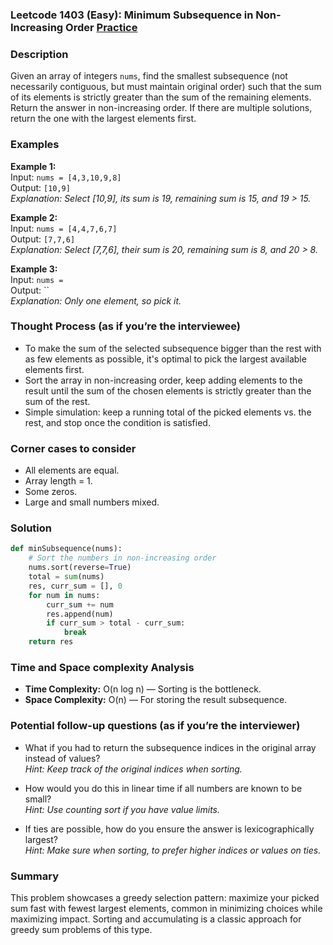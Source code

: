 ### Leetcode 1403 (Easy): Minimum Subsequence in Non-Increasing Order [Practice](https://leetcode.com/problems/minimum-subsequence-in-non-increasing-order)

### Description  
Given an array of integers `nums`, find the smallest subsequence (not necessarily contiguous, but must maintain original order) such that the sum of its elements is strictly greater than the sum of the remaining elements. Return the answer in non-increasing order. If there are multiple solutions, return the one with the largest elements first.

### Examples  

**Example 1:**  
Input: `nums = [4,3,10,9,8]`  
Output: `[10,9]`  
*Explanation: Select [10,9], its sum is 19, remaining sum is 15, and 19 > 15.*

**Example 2:**  
Input: `nums = [4,4,7,6,7]`  
Output: `[7,7,6]`  
*Explanation: Select [7,7,6], their sum is 20, remaining sum is 8, and 20 > 8.*

**Example 3:**  
Input: `nums = `  
Output: ``  
*Explanation: Only one element, so pick it.*

### Thought Process (as if you’re the interviewee)  
- To make the sum of the selected subsequence bigger than the rest with as few elements as possible, it's optimal to pick the largest available elements first.
- Sort the array in non-increasing order, keep adding elements to the result until the sum of the chosen elements is strictly greater than the sum of the rest.
- Simple simulation: keep a running total of the picked elements vs. the rest, and stop once the condition is satisfied.

### Corner cases to consider  
- All elements are equal.
- Array length = 1.
- Some zeros.
- Large and small numbers mixed.

### Solution

```python
def minSubsequence(nums):
    # Sort the numbers in non-increasing order
    nums.sort(reverse=True)
    total = sum(nums)
    res, curr_sum = [], 0
    for num in nums:
        curr_sum += num
        res.append(num)
        if curr_sum > total - curr_sum:
            break
    return res
```

### Time and Space complexity Analysis  
- **Time Complexity:** O(n log n) — Sorting is the bottleneck.
- **Space Complexity:** O(n) — For storing the result subsequence.

### Potential follow-up questions (as if you’re the interviewer)  

- What if you had to return the subsequence indices in the original array instead of values?  
  *Hint: Keep track of the original indices when sorting.*

- How would you do this in linear time if all numbers are known to be small?  
  *Hint: Use counting sort if you have value limits.*

- If ties are possible, how do you ensure the answer is lexicographically largest?  
  *Hint: Make sure when sorting, to prefer higher indices or values on ties.*

### Summary
This problem showcases a greedy selection pattern: maximize your picked sum fast with fewest largest elements, common in minimizing choices while maximizing impact. Sorting and accumulating is a classic approach for greedy sum problems of this type.